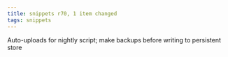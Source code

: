 ```yaml
---
title: snippets r70, 1 item changed
tags: snippets
---
```


Auto-uploads for nightly script; make backups before writing to persistent store
